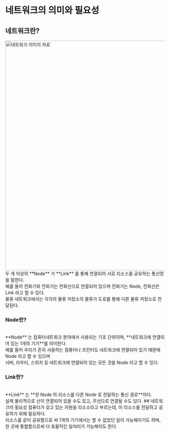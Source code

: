 # 네트워크의 의미와 필요성
## 네트워크란?
<img width="723" alt="네트워크 이미지 자료" src="https://user-images.githubusercontent.com/105399791/206714158-55dd2b8f-d71c-42d2-ae8e-a2a60c29dd25.png">
두 개 이상의 **Node** 가 **Link** 를 통해 연결되어 서로 리소스를 공유하는 통신망을 말한다.<br>
예를 들어 전화기와 전화기는 전화선으로 연결되어 있으며 전화기는 Node, 전화선은 Link 라고 할 수 있다.<br>
물류 네트워크에서는 각각의 물류 저장소의 물류가 도로를 통해 다른 물류 저장소로 전달된다.

### **Node**란?
<br>
**Node** 는 컴퓨터네트워크 분야에서 사용되는 기초 단위이며, **네트워크에 연결되어 있는 1개의 기기**를 의미한다.
<br>
예를 들어 우리가 흔히 사용하는 컴퓨터나 프린터도 네트워크에 연결되어 있기 때문에 Node 라고 할 수 있으며
<br>
서버, 라우터, 스위치 등 네트워크에 연결되어 있는 모든 것을 Node 라고 할 수 있다.

### **Link**란?
<br>
**Link** 는 **한 Node 의 리소스를 다른 Node 로 전달하는 통신 경로**이다.
<br>
실제 물리적으로 선이 연결되어 있을 수도 있고, 무선으로 연결될 수도 있다.
## 네트워크의 필요성
컴퓨터가 갖고 있는 자원을 리소소라고 부르는데, 이 리소스를 전달하고 공유하기 위해 필요하다.
<br>
리소스를 같이 공유함으로 써 1개의 기기에서는 할 수 없었던 일이 가능해지기도 하며,
<br>
한 곳에 통합함으로써 더 효율적인 일처리가 가능해지도 한다.

